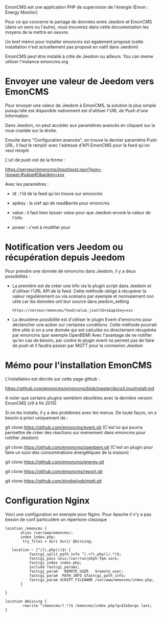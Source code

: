 EmonCMS est une application PHP de supervision de l'énergie (Emon :
Energy Monitor)

Pour ce qui concerne le partage de données entre Jeedom et EmonCMS (dans
un sens ou l'autre), vous trouverez dans cette documentation les moyens
de la mettre en oeuvre.

Un bref mémo pour installer emoncms est également proposé (cette
installation n'est actuellement pas proposé en natif dans Jeedom)

EmonCMS peut être installé à côté de Jeedom ou ailleurs. You can
meme utiliser l'instance emoncms.org

Envoyer une valeur de Jeedom vers EmonCMS 
=========================================

Pour envoyer une valeur de Jeedom à EmonCMS, la solution la plus simple
puisqu'elle est disponible nativement est d'utiliser l'URL de Push d'une
Information

Dans Jeedom, on peut accéder aux paramètres avancés en cliquant sur la
roue crantée sur la droite.

Ensuite dans "Configuration avancée", on trouve le dernier paramètre
Push URL, il faut le remplir avec l'adresse d'API EmonCMS pour la feed
qu'on veut remplir

L'url de push est de la forme :

[https://serveur/emoncms/input/post.json?json={power:\#value\#}&apikey=xxx](https://serveur/emoncms/input/post.json?json={power:#value#}&apikey=xxx)

Avec les paramètres :

-   Id : l'Id de la feed qu'on trouve sur emoncms

-   apikey : la clef api de read&write pour emoncms

-   value : il faut bien laisser *value* pour que Jeedom envoie la
    valeur de l'info

-   power : c'est à modifier pour

Notification vers Jeedom ou récupération depuis Jeedom 
======================================================

Pour prendre une donnée de emoncms dans Jeedom, il y a deux possibilités
:

-   La première est de créer une info via le plugin script dans Jeedom
    et d'utiliser l'URL API de la feed. Cette méthode oblige à récupérer
    la valeur régulièrement ou via scénario par exemple et normalement
    non utile car les données ont leur source dans jeedom\_setting

        https://serveur/emoncms/feed/value.json?Id=1&apikey=xxx

-   La deuxième possibilité est d'utiliser le plugin Event d'emoncms
    pour déclencher une action sur certaines conditions. Cette méthode
    pourrait être utile si on a une donnée qui est calculée ou
    directement récupérée par emoncms (par exemple OpenBEM) Avec
    l'avantage de ne notifier qu'en cas de besoin, par contre le plugin
    event ne permet pas de faire de push et il faudra passer par MQTT
    pour la connexion Jeedom

Mémo pour l'installation EmonCMS 
================================

L'installation est décrite sur cette page github :

<https://github.com/emoncms/emoncms/blob/master/docs/LinuxInstall.md>

A noter que certains plugins semblent obsolètes avec la dernière version
EmonCMS (v9 à fin 2015)

Si on les installe, il y a des problèmes avec les menus. De toute façon,
on a besoin à priori uniquement de :

git clone <https://github.com/emoncms/event.git> (C'est lui qui pourra
permettre de créer des réactions sur évènement dans emoncms pour
notifier Jeedom)

git clone <https://github.com/emoncms/openbem.git> (C'est un plugin pour
faire un suivi des consommations énergétiques de la maison)

git clone <https://github.com/emoncms/energy.git>

git clone <https://github.com/emoncms/report.git>

git clone <https://github.com/elyobelyob/mqtt.git>

Configuration Nginx 
===================

Voici une configuration en exemple pour Nginx. Pour Apache il n'y a pas
besoin de conf particulière un répertoire classique

    location /emoncms {
           alias /var/www/emoncms/;
           index index.php;
            try_files = $uri $uri/ @missing;

       location ~ [^/]\.php(/|$) {
               fastcgi_split_path_info ^(.+?\.php)(/.*)$;
               fastcgi_pass unix:/var/run/php5-fpm.sock;
               fastcgi_index index.php;
               include fastcgi_params;
               fastcgi_param   REMOTE_USER   $remote_user;
               fastcgi_param  PATH_INFO $fastcgi_path_info;
               fastcgi_param SCRIPT_FILENAME /var/www/emoncms/index.php;
           }

    }

    location @missing {
            rewrite ^/emoncms/(.*)$ /emoncms/index.php?q=$1&$args last;
    }
